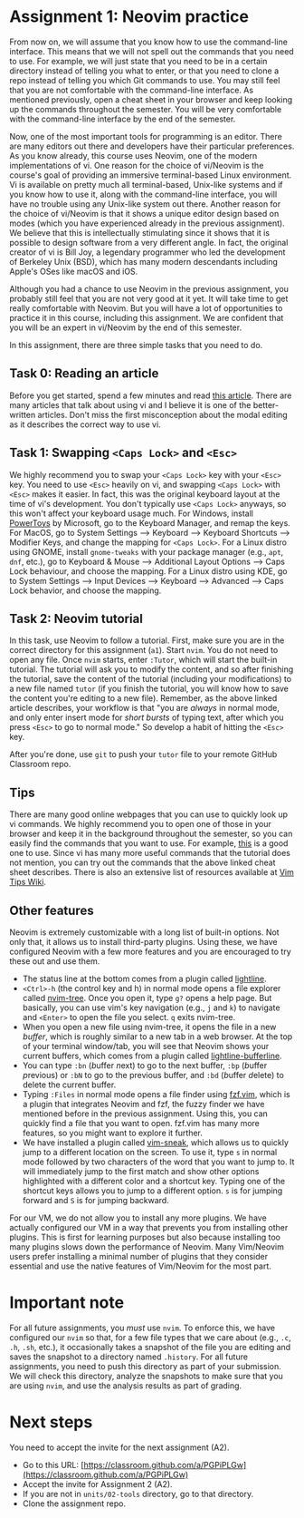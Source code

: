# Assignment 1: Neovim practice

From now on, we will assume that you know how to use the command-line interface. This means that we
will not spell out the commands that you need to use. For example, we will just state that you need
to be in a certain directory instead of telling you what to enter, or that you need to clone a repo
instead of telling you which Git commands to use. You may still feel that you are not comfortable
with the command-line interface. As mentioned previously, open a cheat sheet in your browser and
keep looking up the commands throughout the semester. You will be very comfortable with the
command-line interface by the end of the semester.

Now, one of the most important tools for programming is an editor. There are many editors out there
and developers have their particular preferences. As you know already, this course uses Neovim, one
of the modern implementations of vi. One reason for the choice of vi/Neovim is the course's goal of
providing an immersive terminal-based Linux environment. Vi is available on pretty much all
terminal-based, Unix-like systems and if you know how to use it, along with the command-line
interface, you will have no trouble using any Unix-like system out there. Another reason for the
choice of vi/Neovim is that it shows a unique editor design based on modes (which you have
experienced already in the previous assignment). We believe that this is intellectually stimulating
since it shows that it is possible to design software from a very different angle. In fact, the
original creator of vi is Bill Joy, a legendary programmer who led the development of Berkeley Unix
(BSD), which has many modern descendants including Apple's OSes like macOS and iOS.

Although you had a chance to use Neovim in the previous assignment, you probably still feel that you
are not very good at it yet. It will take time to get really comfortable with Neovim. But you will
have a lot of opportunities to practice it in this course, including this assignment. We are
confident that you will be an expert in vi/Neovim by the end of this semester.

In this assignment, there are three simple tasks that you need to do.

## Task 0: Reading an article

Before you get started, spend a few minutes and read [this
article](http://www.viemu.com/a-why-vi-vim.html). There are many articles that talk about using vi
and I believe it is one of the better-written articles. Don't miss the first misconception about the
modal editing as it describes the correct way to use vi.

## Task 1: Swapping `<Caps Lock>` and `<Esc>`

We highly recommend you to swap your `<Caps Lock>` key with your `<Esc>` key. You need to use
`<Esc>` heavily on vi, and swapping `<Caps Lock>` with `<Esc>` makes it easier. In fact, this was
the original keyboard layout at the time of vi's development. You don't typically use `<Caps Lock>`
anyways, so this won't affect your keyboard usage much. For Windows, install
[PowerToys](https://github.com/microsoft/PowerToys) by Microsoft, go to the Keyboard Manager, and
remap the keys. For MacOS, go to System Settings --> Keyboard --> Keyboard Shortcuts --> Modifier
Keys, and change the mapping for `<Caps Lock>`. For a Linux distro using GNOME, install
`gnome-tweaks` with your package manager (e.g., `apt`, `dnf`, etc.), go to Keyboard & Mouse -->
Additional Layout Options --> Caps Lock behaviour, and choose the mapping. For a Linux distro using
KDE, go to System Settings --> Input Devices --> Keyboard --> Advanced --> Caps Lock behavior, and
choose the mapping.

## Task 2: Neovim tutorial

In this task, use Neovim to follow a tutorial. First, make sure you are in the correct directory for
this assignment (`a1`). Start `nvim`. You do not need to open any file. Once `nvim` starts, enter
`:Tutor`, which will start the built-in tutorial. The tutorial will ask you to modify the content,
and so after finishing the tutorial, save the content of the tutorial (including your modifications)
to a new file named `tutor` (if you finish the tutorial, you will know how to save the content
you're editing to a new file). Remember, as the above linked article describes, your workflow is
that "you are *always* in normal mode, and only enter insert mode for *short bursts* of typing text,
after which you press `<Esc>` to go to normal mode." So develop a habit of hitting the `<Esc>` key.

After you're done, use `git` to push your `tutor` file to your remote GitHub Classroom repo.

## Tips

There are many good online webpages that you can use to quickly look up vi commands. We highly
recommend you to open one of those in your browser and keep it in the background throughout the
semester, so you can easily find the commands that you want to use. For example,
[this](https://vim.rtorr.com) is a good one to use. Since vi has many more useful commands that the
tutorial does not mention, you can try out the commands that the above linked cheat sheet describes.
There is also an extensive list of resources available at [Vim Tips
Wiki](https://vim.fandom.com/wiki/Vim_documentation).

## Other features

Neovim is extremely customizable with a long list of built-in options. Not only that, it allows us
to install third-party plugins. Using these, we have configured Neovim with a few more features and
you are encouraged to try these out and use them.

* The status line at the bottom comes from a plugin called
  [lightline](https://github.com/itchyny/lightline.vim).
* `<Ctrl>-h` (the control key and h) in normal mode opens a file explorer called
  [nvim-tree](https://github.com/nvim-tree/nvim-tree.lua). Once you open it, type `g?` opens a help
  page. But basically, you can use vim's key navigation (e.g., `j` and `k`) to navigate and
  `<Enter>` to open the file you select. `q` exits nvim-tree.
* When you open a new file using nvim-tree, it opens the file in a new *buffer*, which is roughly
  similar to a new tab in a web browser. At the top of your terminal window/tab, you will see that
  Neovim shows your current buffers, which comes from a plugin called
  [lightline-bufferline](https://github.com/mengelbrecht/lightline-bufferline).
* You can type `:bn` (*b*uffer *n*ext) to go to the next buffer, `:bp` (*b*uffer *p*revious) or
  `:bN` to go to the previous buffer, and `:bd` (*b*uffer *d*elete) to delete the current buffer.
* Typing `:Files` in normal mode opens a file finder using
  [fzf.vim](https://github.com/junegunn/fzf.vim), which is a plugin that integrates Neovim and fzf,
  the fuzzy finder we have mentioned before in the previous assignment. Using this, you can quickly
  find a file that you want to open. fzf.vim has many more features, so you might want to explore it
  further.
* We have installed a plugin called [vim-sneak](https://github.com/justinmk/vim-sneak), which allows
  us to quickly jump to a different location on the screen. To use it, type `s` in normal mode
  followed by two characters of the word that you want to jump to. It will immediately jump to the
  first match and show other options highlighted with a different color and a shortcut key. Typing
  one of the shortcut keys allows you to jump to a different option. `s` is for jumping forward and
  `S` is for jumping backward.

For our VM, we do not allow you to install any more plugins. We have actually configured our VM in a
way that prevents you from installing other plugins. This is first for learning purposes but also
because installing too many plugins slows down the performance of Neovim. Many Vim/Neovim users
prefer installing a minimal number of plugins that they consider essential and use the native
features of Vim/Neovim for the most part.

# Important note

For all future assignments, you *must* use `nvim`. To enforce this, we have configured our `nvim` so
that, for a few file types that we care about (e.g., `.c`, `.h`, `.sh`, etc.), it occasionally takes
a snapshot of the file you are editing and saves the snapshot to a directory named `.history`. For
all future assignments, you need to push this directory as part of your submission. We will check
this directory, analyze the snapshots to make sure that you are using `nvim`, and use the analysis
results as part of grading.

# Next steps

You need to accept the invite for the next assignment (A2).

* Go to this URL: [https://classroom.github.com/a/PGPiPLGw](https://classroom.github.com/a/PGPiPLGw)
* Accept the invite for Assignment 2 (A2).
* If you are not in `units/02-tools` directory, go to that directory.
* Clone the assignment repo.
